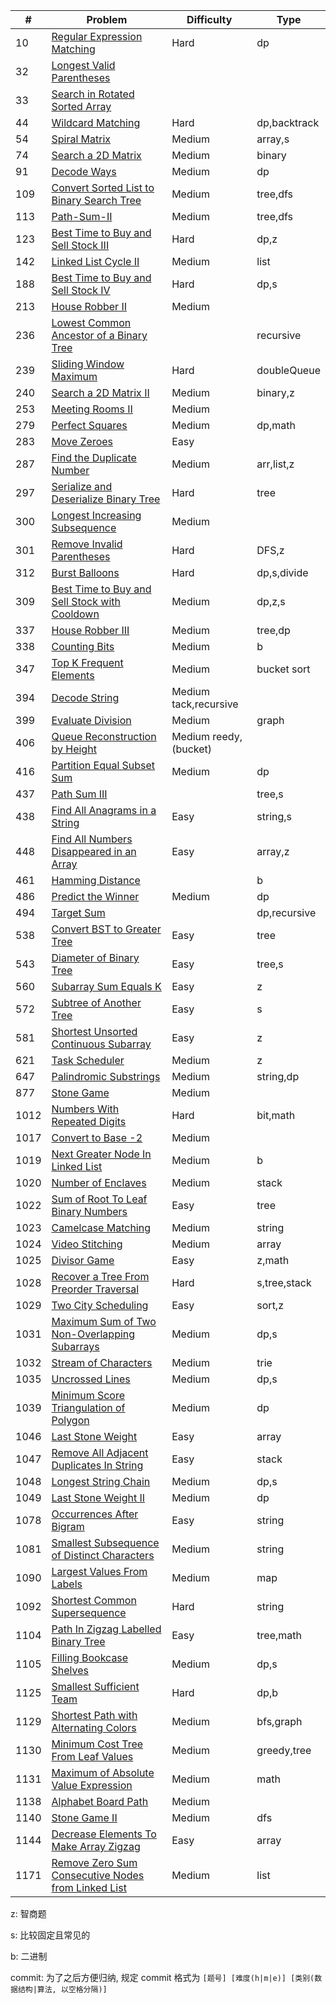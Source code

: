 | #    | Problem                                                              | Difficulty| Type            |
| ---- | -------------------------------------------------------------------- | ----------|---------------- |
| 10   | [Regular Expression Matching](./code/10.md)                          | Hard      | dp              |
| 32   | [Longest Valid Parentheses](./code/32.md)                            |           |                 |
| 33   | [Search in Rotated Sorted Array](./code/33.md)                       |           |                 |
| 44   | [Wildcard Matching](./code/44.md)                                    | Hard      | dp,backtrack    |
| 54   | [Spiral Matrix](./code/54.md)                                        | Medium    | array,s         |
| 74   | [Search a 2D Matrix](./code/74.md)                                   | Medium    | binary          |
| 91   | [Decode Ways](./code/91.md)                                          | Medium    | dp              |
| 109  | [Convert Sorted List to Binary Search Tree](./code/109.md)           | Medium    | tree,dfs        |
| 113  | [Path-Sum-II](./code/112.md)                                         | Medium    | tree,dfs        |
| 123  | [Best Time to Buy and Sell Stock III](./code/123.md)                 | Hard      | dp,z            |
| 142  | [Linked List Cycle II](./code/142.md)                                | Medium    | list            |
| 188  | [Best Time to Buy and Sell Stock IV](./code/188.md)                  | Hard      | dp,s            |
| 213  | [House Robber II](./code/213.md)                                     | Medium    |                 |
| 236  | [Lowest Common Ancestor of a Binary Tree](./code/236.md)             |           | recursive       |
| 239  | [Sliding Window Maximum](./code/239.md)                              | Hard      | doubleQueue     |
| 240  | [Search a 2D Matrix II](./code/240.md)                               | Medium    | binary,z        |
| 253  | [Meeting Rooms II](./code/253.md)                                    | Medium    |                 |
| 279  | [Perfect Squares](./code/279.md)                                     | Medium    | dp,math         |
| 283  | [Move Zeroes](./code/283.md)                                         | Easy      |                 |
| 287  | [Find the Duplicate Number](./code/287.md)                           | Medium    | arr,list,z      |
| 297  | [Serialize and Deserialize Binary Tree](./code/297.md)               | Hard      | tree            |
| 300  | [Longest Increasing Subsequence](./code/300.md)                      | Medium    |                 |
| 301  | [Remove Invalid Parentheses](./code/301.md)                          | Hard      | DFS,z           |
| 312  | [Burst Balloons](./code/312.md)                                      | Hard      | dp,s,divide     |
| 309  | [Best Time to Buy and Sell Stock with Cooldown](./code/309.md)       | Medium    | dp,z,s          |
| 337  | [House Robber III](./code/337.md)                                    | Medium    | tree,dp         |
| 338  | [Counting Bits](./code/338.md)                                       | Medium    | b               |
| 347  | [Top K Frequent Elements](./code/347.md)                             | Medium    | bucket sort     |
| 394  | [Decode String](./code/394.md)                                       | Medium       tack,recursive |
| 399  | [Evaluate Division](./code/399.md)                                   | Medium    | graph           |
| 406  | [Queue Reconstruction by Height](./code/406.md)                      | Medium       reedy,(bucket) |
| 416  | [Partition Equal Subset Sum](./code/416.md)                          | Medium    | dp              |
| 437  | [Path Sum III](./code/437.md)                                        |           | tree,s          |
| 438  | [Find All Anagrams in a String](./code/438.md)                       | Easy      | string,s        |
| 448  | [Find All Numbers Disappeared in an Array](./code/448.md)            | Easy      | array,z         |
| 461  | [Hamming Distance](./code/461.md)                                    |           | b               |
| 486  | [Predict the Winner](./code/486.md)                                  | Medium    | dp              |
| 494  | [Target Sum](./code/494.md)                                          |           | dp,recursive    |
| 538  | [Convert BST to Greater Tree](./code/538.md)                         | Easy      | tree            |
| 543  | [Diameter of Binary Tree](./code/543.md)                             | Easy      | tree,s          |
| 560  | [Subarray Sum Equals K](./code/560.md)                               | Easy      | z               |
| 572  | [Subtree of Another Tree](./code/572.md)                             | Easy      | s               |
| 581  | [Shortest Unsorted Continuous Subarray](./code/581.md)               | Easy      | z               |
| 621  | [Task Scheduler](./code/621.md)                                      | Medium    | z               |
| 647  | [Palindromic Substrings](./code/647.md)                              | Medium    | string,dp       |
| 877  | [Stone Game](./code/877)                                             | Medium    |                 |
| 1012 | [Numbers With Repeated Digits](./code/1012)                          | Hard      | bit,math        |
| 1017 | [Convert to Base -2](./code/1017)                                    | Medium    |                 |
| 1019 | [Next Greater Node In Linked List](./code/1019.md)                   | Medium    | b               |
| 1020 | [Number of Enclaves](./code/1020.md)                                 | Medium    | stack           |
| 1022 | [Sum of Root To Leaf Binary Numbers](./code/1022.md)                 | Easy      | tree            |
| 1023 | [Camelcase Matching](./code/1023.md)                                 | Medium    | string          |
| 1024 | [Video Stitching](./code/1024.md)                                    | Medium    | array           |
| 1025 | [Divisor Game](./code/1025.md)                                       | Easy      | z,math          |
| 1028 | [Recover a Tree From Preorder Traversal](./code/1028.md)             | Hard      | s,tree,stack    |
| 1029 | [Two City Scheduling](./code/1029.md)                                | Easy      | sort,z          |
| 1031 | [Maximum Sum of Two Non-Overlapping Subarrays](./code/1031.md)       | Medium    | dp,s            |
| 1032 | [Stream of Characters](./code/1032.md)                               | Medium    | trie            |
| 1035 | [Uncrossed Lines](./code/1031.md)                                    | Medium    | dp,s            |
| 1039 | [Minimum Score Triangulation of Polygon](./code/1039.md)             | Medium    | dp              |
| 1046 | [Last Stone Weight](./code/1046.md)                                  | Easy      | array           |
| 1047 | [Remove All Adjacent Duplicates In String](./code/1047.md)           | Easy      | stack           |
| 1048 | [Longest String Chain](./code/1048.md)                               | Medium    | dp,s            |
| 1049 | [Last Stone Weight II](./code/1049.md)                               | Medium    | dp              |
| 1078 | [Occurrences After Bigram](./code/1078.md)                           | Easy      | string          |
| 1081 | [Smallest Subsequence of Distinct Characters](./code/1081.md)        | Medium    | string          |
| 1090 | [Largest Values From Labels](./code/1090.md)                         | Medium    | map             |
| 1092 | [Shortest Common Supersequence](./code/1092.md)                      | Hard      | string          |
| 1104 | [Path In Zigzag Labelled Binary Tree](./code/1104.md)                | Easy      | tree,math       |
| 1105 | [Filling Bookcase Shelves](./code/1105.md)                           | Medium    | dp,s            |
| 1125 | [Smallest Sufficient Team](./code/1125.md)                           | Hard      | dp,b            |
| 1129 | [Shortest Path with Alternating Colors](./code/1129.md)              | Medium    | bfs,graph       |
| 1130 | [Minimum Cost Tree From Leaf Values](./code/1130.md)                 | Medium    | greedy,tree     |
| 1131 | [Maximum of Absolute Value Expression](./code/1131.md)               | Medium    | math            |
| 1138 | [Alphabet Board Path](./code/1138.md)                                | Medium    |                 |
| 1140 | [Stone Game II](./code/1140.md)                                      | Medium    | dfs             |
| 1144 | [Decrease Elements To Make Array Zigzag](./code/1144.md)             | Easy      | array           |
| 1171 | [Remove Zero Sum Consecutive Nodes from Linked List](./code/1171.md) | Medium    | list            |



z: 智商题

s: 比较固定且常见的

b: 二进制

commit: 为了之后方便归纳, 规定 commit 格式为 `[题号] [难度(h|m|e)] [类别(数据结构|算法, 以空格分隔)]`
